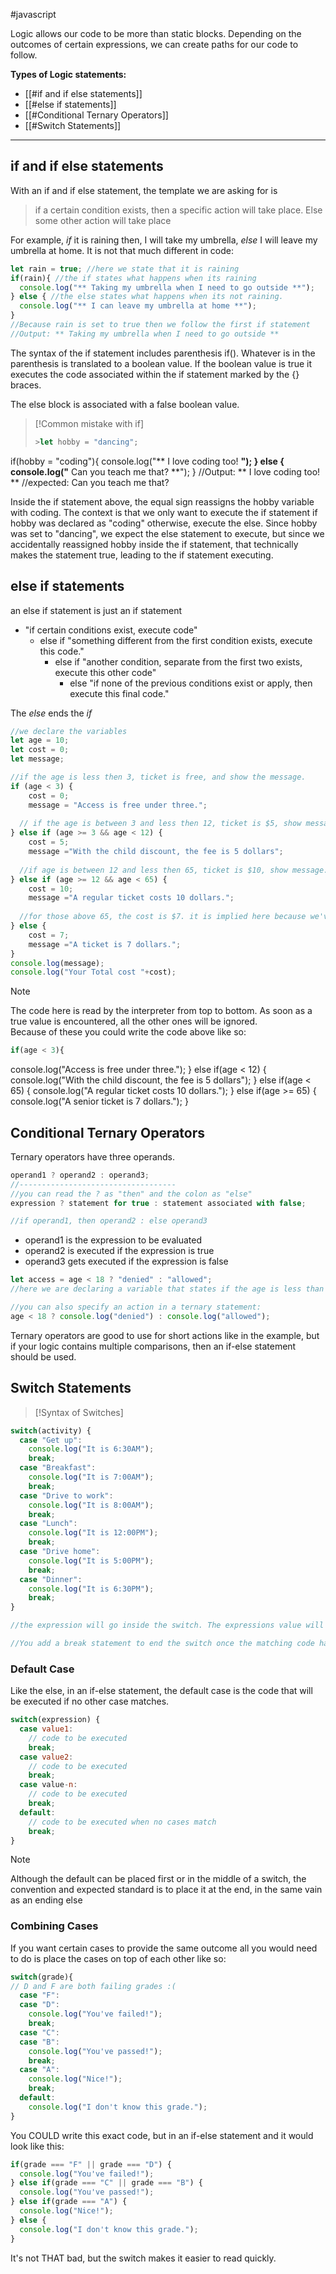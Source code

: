 #javascript 

Logic allows our code to be more than static blocks. Depending on the outcomes of certain expressions, we can create paths for our code to follow. 

 **Types of Logic statements:**
- [[#if and if else statements]]
- [[#else if statements]]
- [[#Conditional Ternary Operators]]
- [[#Switch Statements]]
***

## if and if else statements
With an if  and if else statement, the template we are asking for is
> if a certain condition exists, then a specific action will take place. Else some other action will take place

For example, _if_ it is raining then, I will take my umbrella, _else_ I will leave my umbrella at home. It is not that much different in code:

```javascript
let rain = true; //here we state that it is raining
if(rain){ //the if states what happens when its raining
  console.log("** Taking my umbrella when I need to go outside **");
} else { //the else states what happens when its not raining.
  console.log("** I can leave my umbrella at home **");
}
//Because rain is set to true then we follow the first if statement
//Output: ** Taking my umbrella when I need to go outside **
```

The syntax of the if statement includes parenthesis if(). Whatever is in the parenthesis is translated to a boolean value. If the boolean value is true it executes the code associated within the if statement marked by the {} braces.

The else block is associated with a false boolean value. 

>[!Common mistake with if]
>```javascript
>>let hobby = "dancing";
if(hobby = "coding"){
  console.log("** I love coding too! **");
} else {
  console.log("** Can you teach me that? **");
}
//Output: ** I love coding too! **
//expected: Can you teach me that?

Inside the if statement above, the equal sign reassigns the hobby variable with coding. The context is that we only want to execute the if statement if hobby was declared as "coding" otherwise, execute the else. Since hobby was set to "dancing", we expect the else statement to execute, but since we accidentally reassigned hobby inside the if statement, that technically makes the statement true, leading to the if statement executing.

## else if statements

an else if statement is just an if statement 
- "if certain conditions exist, execute code" 
	- else if "something different from the first condition exists, execute this code." 
		- else if "another condition, separate from the first two exists, execute this other code"
			- else "if none of the previous conditions exist or apply, then execute this final code."

The *else* ends the *if*

```javascript
//we declare the variables
let age = 10;
let cost = 0;
let message;

//if the age is less then 3, ticket is free, and show the message.
if (age < 3) { 
    cost = 0;
    message = "Access is free under three.";
    
  // if the age is between 3 and less then 12, ticket is $5, show message.  
} else if (age >= 3 && age < 12) {
    cost = 5;
    message ="With the child discount, the fee is 5 dollars";
    
  //if age is between 12 and less then 65, ticket is $10, show message.  
} else if (age >= 12 && age < 65) {
    cost = 10;
    message ="A regular ticket costs 10 dollars.";
    
  //for those above 65, the cost is $7. it is implied here because we've already set conditions for all ages less than 65 in the previous else if statements.
} else {
    cost = 7;
    message ="A ticket is 7 dollars.";
}
console.log(message);
console.log("Your Total cost "+cost);
```

>[!Note]
>The code here is read by the interpreter from top to bottom. As soon as a true value is encountered, all the other ones will be ignored. <br> 
>Because of these you could write the code above like so:
>```javascript
>if(age < 3){
  console.log("Access is free under three.");
} else if(age < 12) {
  console.log("With the child discount, the fee is 5 dollars");
} else if(age < 65) {
  console.log("A regular ticket costs 10 dollars.");
} else if(age >= 65) {
  console.log("A senior ticket is 7 dollars.");
}
>

## Conditional Ternary Operators

Ternary operators have three operands.
```javascript
operand1 ? operand2 : operand3;
//-----------------------------------
//you can read the ? as "then" and the colon as "else"
expression ? statement for true : statement associated with false;

//if operand1, then operand2 : else operand3
```
- operand1 is the expression to be evaluated
- operand2 is executed if the expression is true
- operand3 gets executed if the expression is false
```javascript
let access = age < 18 ? "denied" : "allowed";
//here we are declaring a variable that states if the age is less than 18 then access is denied, else access is allowed.

//you can also specify an action in a ternary statement:
age < 18 ? console.log("denied") : console.log("allowed");

```

Ternary operators are good to use for short actions like in the example, but if your logic contains multiple comparisons, then an if-else statement should be used.

## Switch Statements

>[!Syntax of Switches]

```javascript
switch(activity) {
  case "Get up":
    console.log("It is 6:30AM");
    break;
  case "Breakfast":
    console.log("It is 7:00AM");
    break;
  case "Drive to work":
    console.log("It is 8:00AM");
    break;
  case "Lunch":
    console.log("It is 12:00PM");
    break;  
  case "Drive home":
    console.log("It is 5:00PM");
    break;    
  case "Dinner":
    console.log("It is 6:30PM");
    break;
}

//the expression will go inside the switch. The expressions value will correspond with the case and execute that code. 

//You add a break statement to end the switch once the matching code has ran, otherwise the switch will cycle all of the cases where the expressions value was matched, to the end of the switch statement.
```

### Default Case
Like the else, in an if-else statement, the default case is the code that will be executed if no other case matches.
```javascript
switch(expression) {
  case value1:
    // code to be executed
    break;
  case value2:
    // code to be executed
    break;
  case value-n:
    // code to be executed
    break;
  default:
    // code to be executed when no cases match
    break;
}
```
>[!Note]
>Although the default can be placed first or in the middle of a switch, the convention and expected standard is to place it at the end, in the same vain as an ending else

### Combining Cases
If you want certain cases to provide the same outcome all you would need to do is place the cases on top of each other like so:

```javascript
switch(grade){
// D and F are both failing grades :(
  case "F":
  case "D":
    console.log("You've failed!"); 
    break;
  case "C":
  case "B":
    console.log("You've passed!");
    break;
  case "A":
    console.log("Nice!");
    break;
  default:
    console.log("I don't know this grade.");
}
```
You COULD write this exact code, but in an if-else statement and it would look like this:
```javascript
if(grade === "F" || grade === "D") {
  console.log("You've failed!");
} else if(grade === "C" || grade === "B") {
  console.log("You've passed!");
} else if(grade === "A") {
  console.log("Nice!");
} else {
  console.log("I don't know this grade.");
}
```
It's not THAT bad, but the switch makes it easier to read quickly.


